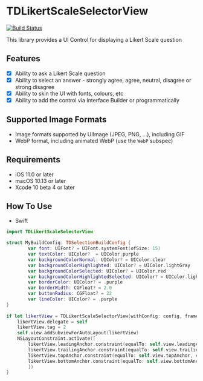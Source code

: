 # TDLikertScaleSelectorView

[![Build Status](http://img.shields.io/travis/elprl/TDLikertScaleSelectorView/master.svg?style=flat)](https://travis-ci.org/elprl/TDLikertScaleSelectorView)

This library provides a UI Control for displaying a Likert Scale question

## Features

- [x] Ability to ask a Likert Scale question
- [x] Ability to select an answer - strongly agree, agree, neutral, disagree or strong disagree
- [x] Ability to skin the UI with fonts, colours, etc
- [x] Ability to add the control via Interface Builder or programmatically

## Supported Image Formats

- Image formats supported by UIImage (JPEG, PNG, ...), including GIF
- WebP format, including animated WebP (use the `WebP` subspec)

## Requirements

- iOS 11.0 or later
- macOS 10.13 or later
- Xcode 10 beta 4 or later

## How To Use

* Swift

```swift
import TDLikertScaleSelectorView

struct MyBuildConfig: TDSelectionBuildConfig {
        var font: UIFont? = UIFont.systemFont(ofSize: 15)
        var textColor: UIColor?  = UIColor.purple
        var backgroundColorNormal: UIColor? = UIColor.clear
        var backgroundColorHighlighted: UIColor? = UIColor.lightGray
        var backgroundColorSelected: UIColor? = UIColor.red
        var backgroundColorHighlightedSelected: UIColor? = UIColor.lightGray
        var borderColor: UIColor? = .purple
        var borderWidth: CGFloat? = 2.0
        var buttonRadius: CGFloat? = 22
        var lineColor: UIColor? = .purple
}
    
if let likertView = TDLikertScaleSelectorView(withConfig: config, frame: CGRect.zero) {
    likertView.delegate = self
    likertView.tag = 2
    self.view.addSubviewForAutoLayout(likertView)
    NSLayoutConstraint.activate([
        likertView.leadingAnchor.constraint(equalTo: self.view.leadingAnchor),
        likertView.trailingAnchor.constraint(equalTo: self.view.trailingAnchor),
        likertView.topAnchor.constraint(equalTo: self.view.topAnchor, constant: 200),
        likertView.bottomAnchor.constraint(equalTo: self.view.bottomAnchor)
        ])
}

```
